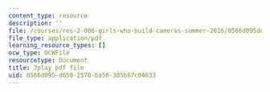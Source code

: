 ```yaml
---
content_type: resource
description: ''
file: /courses/res-2-006-girls-who-build-cameras-summer-2016/0566d095d6502570ba56305b87c04633_-4C9-OgKLCY.pdf
file_type: application/pdf
learning_resource_types: []
ocw_type: OCWFile
resourcetype: Document
title: 3play pdf file
uid: 0566d095-d650-2570-ba56-305b87c04633
---
```


